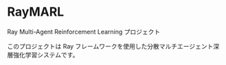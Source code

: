 # RayMARL

Ray Multi-Agent Reinforcement Learning プロジェクト

このプロジェクトは Ray フレームワークを使用した分散マルチエージェント深層強化学習システムです。